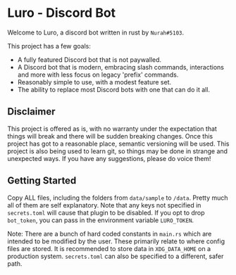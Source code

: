# Luro - Discord Bot

Welcome to Luro, a discord bot written in rust by `Nurah#5103`.

This project has a few goals:

- A fully featured Discord bot that is not paywalled.
- A Discord bot that is modern, embracing slash commands, interactions and more with less focus on legacy 'prefix' commands.
- Reasonably simple to use, with a modest feature set.
- The ability to replace most Discord bots with one that can do it all.

## Disclaimer

This project is offered as is, with no warranty under the expectation that things will break and there will be sudden breaking changes. Once this project has got to a reasonable place, semantic versioning will be used. This project is also being used to learn git, so things may be done in strange and unexpected ways. If you have any suggestions, please do voice them!

## Getting Started

Copy ALL files, including the folders from `data/sample` to `/data`. Pretty much all of them are self explanatory. Note that any keys not specified in `secrets.toml` will cause that plugin to be disabled. If you opt to drop `bot_token`, you can pass in the environment variable `LURO_TOKEN`.

Note: There are a bunch of hard coded constants in `main.rs` which are intended to be modified by the user. These primarily relate to where config files are stored. It is recommended to store data in `XDG_DATA_HOME` on a production system. `secrets.toml` can also be specified to a different, safer path.